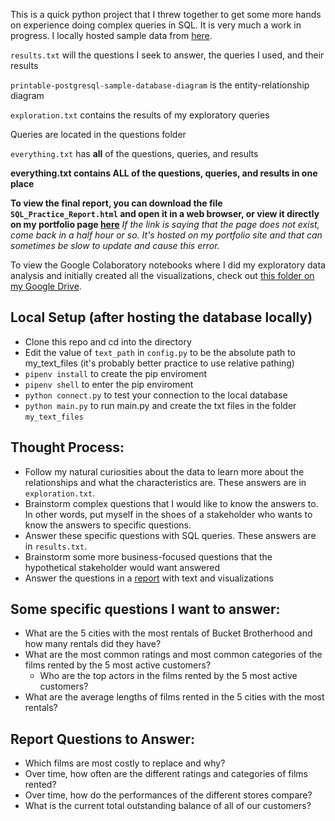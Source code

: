 This is a quick python project that I threw together to get some more hands on experience doing complex queries in SQL. It is very much a work in progress. I locally hosted sample data from [here](https://www.postgresqltutorial.com/postgresql-sample-database/).

`results.txt` will the questions I seek to answer, the queries I used, and their results

`printable-postgresql-sample-database-diagram` is the entity-relationship diagram

`exploration.txt` contains the results of my exploratory queries

Queries are located in the questions folder

`everything.txt` has **all** of the questions, queries, and results

**everything.txt contains ALL of the questions, queries, and results in one place**

**To view the final report, you can download the file `SQL_Practice_Report.html` and open it in a web browser, or view it directly on my portfolio page [here](https://cjakuc.github.io/PDFs/SQL_Practice_Report.html)** _If the link is saying that the page does not exist, come back in a half hour or so. It's hosted on my portfolio site and that can sometimes be slow to update and cause this error._

To view the Google Colaboratory notebooks where I did my exploratory data analysis and initially created all the visualizations, check out [this folder on my Google Drive](https://drive.google.com/drive/folders/103dp6GVmZI4ARcWXNXe5Pljn6O9ATq2r?usp=sharing).

## Local Setup (after hosting the database locally)
* Clone this repo and cd into the directory
* Edit the value of `text_path` in `config.py` to be the absolute path to my_text_files (it's probably better practice to use relative pathing)
* `pipenv install` to create the pip enviroment
* `pipenv shell` to enter the pip enviroment
* `python connect.py` to test your connection to the local database
* `python main.py` to run main.py and create the txt files in the folder `my_text_files`

## Thought Process:
* Follow my natural curiosities about the data to learn more about the relationships and what the characteristics are. These answers are in `exploration.txt`.
* Brainstorm complex questions that I would like to know the answers to. In other words, put myself in the shoes of a stakeholder who wants to know the answers to specific questions.
* Answer these specific questions with SQL queries. These answers are in `results.txt`.
* Brainstorm some more business-focused questions that the hypothetical stakeholder would want answered
* Answer the questions in a [report](https://cjakuc.github.io/PDFs/SQL_Practice_Report.html) with text and visualizations

## Some specific questions I want to answer:
* What are the 5 cities with the most rentals of Bucket Brotherhood and how many rentals did they have?
* What are the most common ratings and most common categories of the films rented by the 5 most active customers?
   * Who are the top actors in the films rented by the 5 most active customers?
* What are the average lengths of films rented in the 5 cities with the most rentals?

## Report Questions to Answer:
* Which films are most costly to replace and why?
* Over time, how often are the different ratings and categories of films rented?
* Over time, how do the performances of the different stores compare?
* What is the current total outstanding balance of all of our customers?
